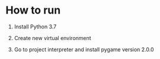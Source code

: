 # How to run

1. Install Python 3.7

2. Create new virtual environment

3. Go to project interpreter and install pygame version 2.0.0
